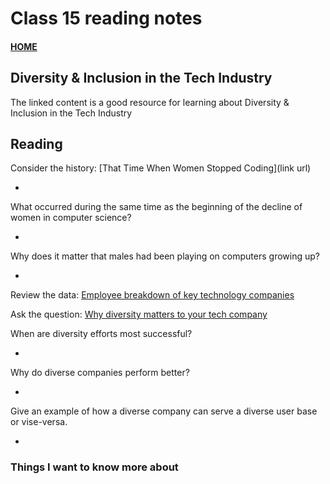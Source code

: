 # Class 15 reading notes

#### [HOME](https://cesarderio.github.io/reading-notes/)

## Diversity & Inclusion in the Tech Industry

The linked content is a good resource for learning about Diversity & Inclusion in the Tech Industry

## Reading

Consider the history: [That Time When Women Stopped Coding](link url)

*

What occurred during the same time as the beginning of the decline of women in computer science?

*

Why does it matter that males had been playing on computers growing up?

*

Review the data: [Employee breakdown of key technology companies](https://informationisbeautiful.net/visualizations/diversity-in-tech/)

Ask the question: [Why diversity matters to your tech company](https://www.usatoday.com/story/tech/columnist/2015/07/21/why-diversity-matters-your-tech-company/30419871/)

When are diversity efforts most successful?

*

Why do diverse companies perform better?

*

Give an example of how a diverse company can serve a diverse user base or vise-versa.

*

### Things I want to know more about
